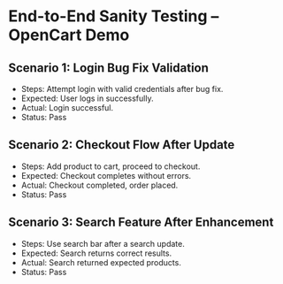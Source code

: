 # End-to-End Sanity Testing – OpenCart Demo

## Scenario 1: Login Bug Fix Validation
- Steps: Attempt login with valid credentials after bug fix.
- Expected: User logs in successfully.
- Actual: Login successful.
- Status: Pass

## Scenario 2: Checkout Flow After Update
- Steps: Add product to cart, proceed to checkout.
- Expected: Checkout completes without errors.
- Actual: Checkout completed, order placed.
- Status: Pass

## Scenario 3: Search Feature After Enhancement
- Steps: Use search bar after a search update.
- Expected: Search returns correct results.
- Actual: Search returned expected products.
- Status: Pass
